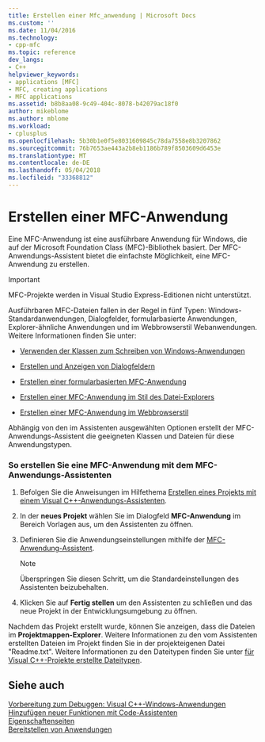 ```yaml
---
title: Erstellen einer Mfc_anwendung | Microsoft Docs
ms.custom: ''
ms.date: 11/04/2016
ms.technology:
- cpp-mfc
ms.topic: reference
dev_langs:
- C++
helpviewer_keywords:
- applications [MFC]
- MFC, creating applications
- MFC applications
ms.assetid: b8b8aa08-9c49-404c-8078-b42079ac18f0
author: mikeblome
ms.author: mblome
ms.workload:
- cplusplus
ms.openlocfilehash: 5b30b1e0f5e8031609845c78da7558e8b3207862
ms.sourcegitcommit: 76b7653ae443a2b8eb1186b789f8503609d6453e
ms.translationtype: MT
ms.contentlocale: de-DE
ms.lasthandoff: 05/04/2018
ms.locfileid: "33368812"
---
```

# <a name="creating-an-mfc-application"></a>Erstellen einer MFC-Anwendung
Eine MFC-Anwendung ist eine ausführbare Anwendung für Windows, die auf der Microsoft Foundation Class (MFC)-Bibliothek basiert. Der MFC-Anwendungs-Assistent bietet die einfachste Möglichkeit, eine MFC-Anwendung zu erstellen.  
  
> [!IMPORTANT]
>  MFC-Projekte werden in Visual Studio Express-Editionen nicht unterstützt.  
  
 Ausführbaren MFC-Dateien fallen in der Regel in fünf Typen: Windows-Standardanwendungen, Dialogfelder, formularbasierte Anwendungen, Explorer-ähnliche Anwendungen und im Webbrowserstil Webanwendungen. Weitere Informationen finden Sie unter:  
  
-   [Verwenden der Klassen zum Schreiben von Windows-Anwendungen](../../mfc/using-the-classes-to-write-applications-for-windows.md)  
  
-   [Erstellen und Anzeigen von Dialogfeldern](../../mfc/creating-and-displaying-dialog-boxes.md)  
  
-   [Erstellen einer formularbasierten MFC-Anwendung](../../mfc/reference/creating-a-forms-based-mfc-application.md)  
  
-   [Erstellen einer MFC-Anwendung im Stil des Datei-Explorers](../../mfc/reference/creating-a-file-explorer-style-mfc-application.md)  
  
-   [Erstellen einer MFC-Anwendung im Webbrowserstil](../../mfc/reference/creating-a-web-browser-style-mfc-application.md)  
  
 Abhängig von den im Assistenten ausgewählten Optionen erstellt der MFC-Anwendungs-Assistent die geeigneten Klassen und Dateien für diese Anwendungstypen.  
  
### <a name="to-create-an-mfc-application-using-the-mfc-application-wizard"></a>So erstellen Sie eine MFC-Anwendung mit dem MFC-Anwendungs-Assistenten  
  
1.  Befolgen Sie die Anweisungen im Hilfethema [Erstellen eines Projekts mit einem Visual C++-Anwendungs-Assistenten](../../ide/creating-desktop-projects-by-using-application-wizards.md).  
  
2.  In der **neues Projekt** wählen Sie im Dialogfeld **MFC-Anwendung** im Bereich Vorlagen aus, um den Assistenten zu öffnen.  
  
3.  Definieren Sie die Anwendungseinstellungen mithilfe der [MFC-Anwendung-Assistent](../../mfc/reference/mfc-application-wizard.md).  
  
    > [!NOTE]
    >  Überspringen Sie diesen Schritt, um die Standardeinstellungen des Assistenten beizubehalten.  
  
4.  Klicken Sie auf **Fertig stellen** um den Assistenten zu schließen und das neue Projekt in der Entwicklungsumgebung zu öffnen.  
  
 Nachdem das Projekt erstellt wurde, können Sie anzeigen, dass die Dateien im **Projektmappen-Explorer**. Weitere Informationen zu den vom Assistenten erstellten Dateien im Projekt finden Sie in der projekteigenen Datei "Readme.txt". Weitere Informationen zu den Dateitypen finden Sie unter [für Visual C++-Projekte erstellte Dateitypen](../../ide/file-types-created-for-visual-cpp-projects.md).  
  
## <a name="see-also"></a>Siehe auch  
 [Vorbereitung zum Debuggen: Visual C++-Windows-Anwendungen](http://msdn.microsoft.com/en-us/a8bc54de-41a3-464d-9a12-db9bdcbc1ad5)   
 [Hinzufügen neuer Funktionen mit Code-Assistenten](../../ide/adding-functionality-with-code-wizards-cpp.md)   
 [Eigenschaftenseiten](../../ide/property-pages-visual-cpp.md)   
 [Bereitstellen von Anwendungen](http://msdn.microsoft.com/en-us/4ff8881d-0daf-47e7-bfe7-774c625031b4)

